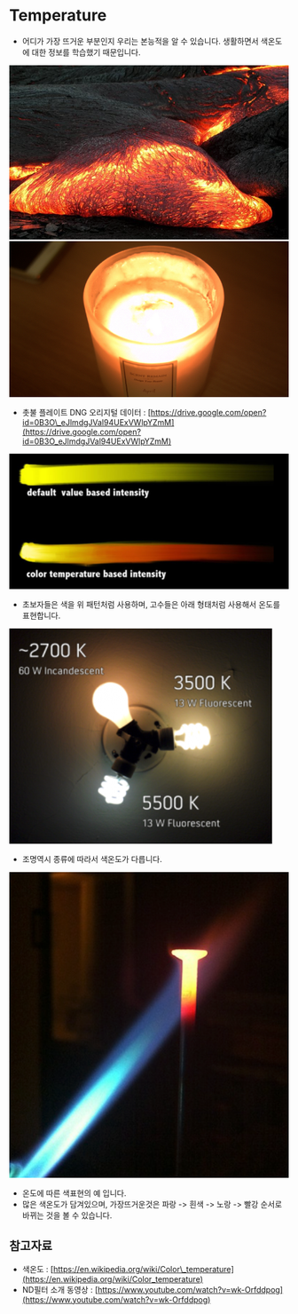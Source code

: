 # Temperature

* 어디가 가장 뜨거운 부분인지 우리는 본능적을 알 수 있습니다. 생활하면서 색온도에 대한 정보를 학습했기 때문입니다.

![](../../.gitbook/assets/lava.png)
![](../../.gitbook/assets/temperatur_candle.jpg)

* 촛불 플레이트 DNG 오리지털 데이터 : [https://drive.google.com/open?id=0B3O\_eJlmdgJVal94UExVWlpYZmM](https://drive.google.com/open?id=0B3O_eJlmdgJVal94UExVWlpYZmM)

![](../../.gitbook/assets/temperatur01.png)

* 초보자들은 색을 위 패턴처럼 사용하며, 고수들은 아래 형태처럼 사용해서 온도를 표현합니다.

![](../../.gitbook/assets/temperatur02.png)

* 조명역시 종류에 따라서 색온도가 다릅니다.

![](../../.gitbook/assets/temperatur03.png)

* 온도에 따른 색표현의 예 입니다.
* 많은 색온도가 담겨있으며, 가장뜨거운것은 파랑 -&gt; 흰색 -&gt; 노랑 -&gt; 빨강 순서로 바뀌는 것을 볼 수 있습니다.

## 참고자료

* 색온도 : [https://en.wikipedia.org/wiki/Color\_temperature](https://en.wikipedia.org/wiki/Color_temperature)
* ND필터 소개 동영상 : [https://www.youtube.com/watch?v=wk-Orfddpog](https://www.youtube.com/watch?v=wk-Orfddpog)

